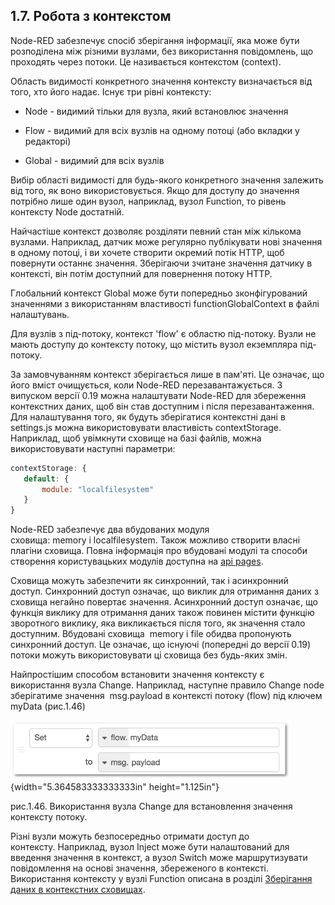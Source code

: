 ## 1.7. Робота з контекстом 

Node-RED забезпечує спосіб зберігання інформації, яка може бути розподілена між різними вузлами, без використання повідомлень, що проходять через потоки. Це називається контекстом (context).

Область видимості конкретного значення контексту визначається від того, хто його надає. Існує три рівні контексту:

-   Node - видимий тільки для вузла, який встановлює значення

-   Flow - видимий для всіх вузлів на одному потоці (або вкладки у редакторі)

-   Global - видимий для всіх вузлів

Вибір області видимості для будь-якого конкретного значення залежить від того, як воно використовується. Якщо для доступу до значення потрібно лише один вузол, наприклад, вузол Function, то рівень контексту Node достатній.

Найчастіше контекст дозволяє розділяти певний стан між кількома вузлами. Наприклад, датчик може регулярно публікувати нові значення в одному потоці, і ви хочете створити окремий потік HTTP, щоб повернути останнє значення. Зберігаючи зчитане значення датчику в контексті, він потім доступний для повернення потоку HTTP.

Глобальний контекст Global може бути попередньо зконфігурований значеннями з використанням властивості functionGlobalContext в файлі налаштувань.

Для вузлів з під-потоку, контекст \'flow\' є областю під-потоку. Вузли не мають доступу до контексту потоку, що містить вузол екземпляра під-потоку.

За замовчуванням контекст зберігається лише в пам\'яті. Це означає, що його вміст очищується, коли Node-RED перезавантажується. З випуском версії 0.19 можна налаштувати Node-RED для збереження контекстних даних, щоб він став доступним і після перезавантаження. Для налаштування того, як будуть зберігатися контекстні дані в settings.js можна використовувати властивість contextStorage. Наприклад, щоб увімкнути сховище на базі файлів, можна використовувати наступні параметри:

```js
contextStorage: {
   default: {
       module: "localfilesystem"
   }
}
```

Node-RED забезпечує два вбудованих модуля сховища: memory і localfilesystem. Також можливо створити власні плагіни сховища. Повна інформація про вбудовані модулі та способи створення користувацьких модулів доступна на [api pages](https://nodered.org/docs/api/context/).

Сховища можуть забезпечити як синхронний, так і асинхронний доступ. Синхронний доступ означає, що виклик для отримання даних з сховища негайно повертає значення. Асинхронний доступ означає, що функція виклику для отримання даних також повинен містити функцію зворотного виклику, яка викликається після того, як значення стало доступним. Вбудовані сховища  memory і file обидва пропонують синхронний доступ. Це означає, що існуючі (попередні до версії 0.19) потоки можуть використовувати ці сховища без будь-яких змін.

Найпростішим способом встановити значення контексту є використання вузла Change. Наприклад, наступне правило Change node зберігатиме значення  msg.payload в контексті потоку (flow) під ключем myData (рис.1.46)

![context\_change](media/1_46.png){width="5.364583333333333in" height="1.125in"}

рис.1.46. Використання вузла Change для встановлення значення контексту потоку.

Різні вузли можуть безпосередньо отримати доступ до контексту. Наприклад, вузол Inject може бути налаштований для введення значення в контекст, а вузол Switch може маршрутизувати повідомлення на основі значення, збереженого в контексті. Використання контексту у вузлі Function описана в розділі [Зберігання даних в контекстних сховищах](#_Зберігання_даних_в).

#  
